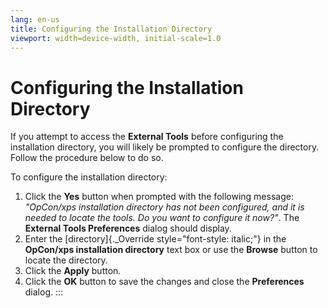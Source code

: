 ```yaml
---
lang: en-us
title: Configuring the Installation Directory
viewport: width=device-width, initial-scale=1.0
---
```


#  Configuring the Installation Directory

If you attempt to access the **External Tools** before configuring the
installation directory, you will likely be prompted to configure the
directory. Follow the procedure below to do so.

To configure the installation directory:

1.  Click the **Yes** button when prompted with the following message:
    *\"OpCon/xps installation directory has not been configured, and it
    is needed to locate the tools. Do you want to configure it now?\"*.
    The **External Tools Preferences** dialog should display.
2.  Enter the [directory]{._Override style="font-style: italic;"} in the     **OpCon/xps installation directory** text box or use the **Browse**
    button to locate the directory.
3.  Click the **Apply** button.
4.  Click the **OK** button to save the changes and close the
    **Preferences** dialog.
:::

 

